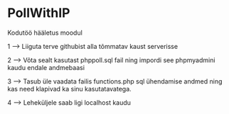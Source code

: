 # PollWithIP
Kodutöö hääletus moodul


1 --> Liiguta terve githubist alla tõmmatav kaust serverisse

2 --> Võta sealt kasutast phppoll.sql fail ning impordi see phpmyadmini kaudu endale andmebaasi

3 --> Tasub üle vaadata failis functions.php sql ühendamise andmed ning kas need klapivad ka sinu kasutatavatega.

4 --> Leheküljele saab ligi localhost kaudu
